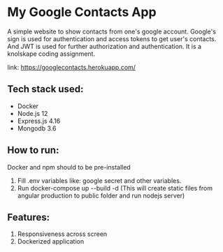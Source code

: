 # My Google Contacts App

A simple website to show contacts from one's google account. Google's sign is used for authentication and access tokens to get user's contacts. And JWT is used for further authorization and authentication. It is a knolskape coding assignment.

link: https://googlecontacts.herokuapp.com/

## Tech stack used:
- Docker
- Node.js 12
- Express.js 4.16
- Mongodb 3.6

## How to run:
Docker and npm should to be pre-installed
1. Fill .env variables like: google secret and other variables.
2. Run docker-compose up --build -d (This will create static files from angular production to public folder and run nodejs server)


## Features:
1. Responsiveness across screen
2. Dockerized application
